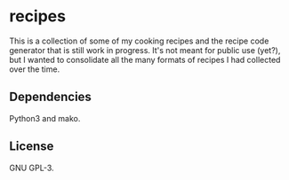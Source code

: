 # recipes
This is a collection of some of my cooking recipes and the recipe code
generator that is still work in progress. It's not meant for public use (yet?),
but I wanted to consolidate all the many formats of recipes I had collected
over the time.

## Dependencies
Python3 and mako.

## License
GNU GPL-3.
